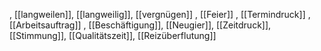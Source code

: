, [[langweilen]], [[langweilig]], [[vergnügen]]
, [[Feier]]
, [[Termindruck]]
, [[Arbeitsauftrag]]
, [[Beschäftigung]], [[Neugier]], [[Zeitdruck]], [[Stimmung]], [[Qualitätszeit]], [[Reizüberflutung]]